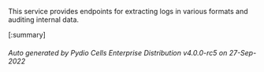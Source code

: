 






This service provides endpoints for extracting logs in various formats and auditing internal data.

[:summary]

###### Auto generated by Pydio Cells Enterprise Distribution v4.0.0-rc5 on 27-Sep-2022
